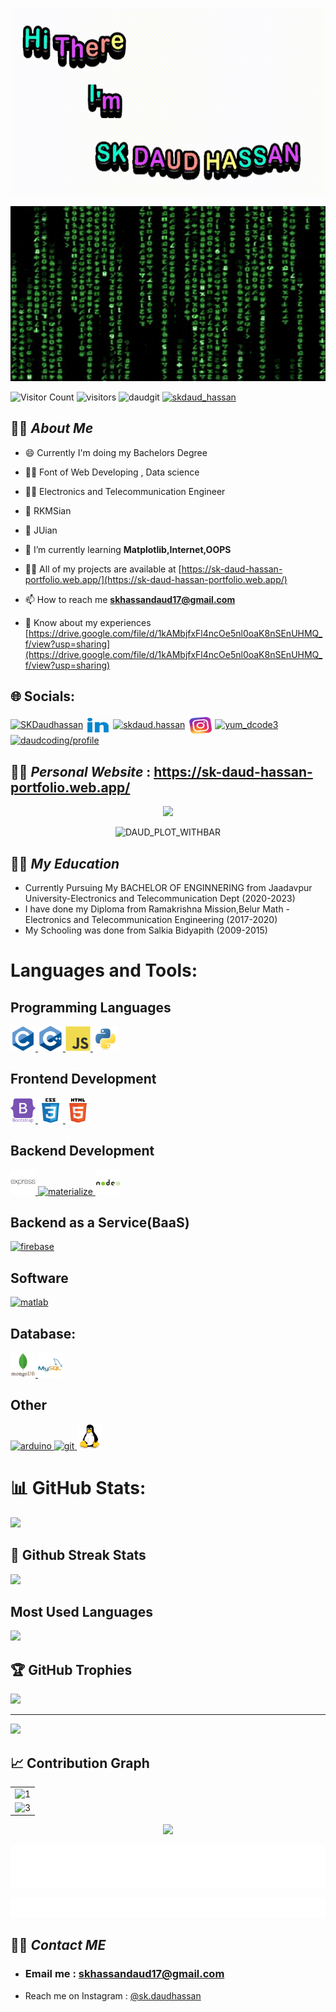 <div align="center">
 
[<img src="https://github.com/Daudgit/Daudgit/blob/main/ezgif.com-gif-maker%20(1).gif" height="300"/>](https://sk-daud-hassan-portfolio.web.app/)
 
<img src="https://github.com/Daudgit/Daudgit/blob/main/matrix.gif" width="1800" height="280"/>
 
</div>



![Visitor Count](https://profile-counter.glitch.me/Daudgit/count.svg)
![visitors](https://visitor-badge-reloaded.herokuapp.com/badge?page_id=Daudgit.Daudgit&color=00cf00)
<img src="https://komarev.com/ghpvc/?username=daudgit&label=Profile%20views&color=0e75b6&style=flat" alt="daudgit" />
<a href="https://twitter.com/skdaud_hassan" target="blank"><img src="https://img.shields.io/twitter/follow/skdaud_hassan?logo=twitter&style=for-the-badge" alt="skdaud_hassan" /></a>



## :man_with_turban: _**About Me**_

- 😄 Currently I'm doing my Bachelors Degree

- 👨‍💻 Font of Web Developing , Data science

- 🧑‍🔬 Electronics and Telecommunication Engineer

- 📿 RKMSian

- 🏫 JUian

- 🌱 I’m currently learning **Matplotlib,Internet,OOPS**

- 👨‍💻 All of my projects are available at [https://sk-daud-hassan-portfolio.web.app/](https://sk-daud-hassan-portfolio.web.app/)

- 📫 How to reach me **skhassandaud17@gmail.com**

- 📄 Know about my experiences [https://drive.google.com/file/d/1kAMbjfxFl4ncOe5nl0oaK8nSEnUHMQ_f/view?usp=sharing](https://drive.google.com/file/d/1kAMbjfxFl4ncOe5nl0oaK8nSEnUHMQ_f/view?usp=sharing)





## 🌐 Socials:
<p align="left">
<a href="https://twitter.com/SKDaudhasaan" target="blank"><img align="center" src="https://raw.githubusercontent.com/rahuldkjain/github-profile-readme-generator/master/src/images/icons/Social/twitter.svg" alt="SKDaudhassan" height="30" width="40" /></a>
<a href="https://linkedin.com/in/sk-daud-hassan-567099147" target="blank"><img align="center" src="https://github.com/Daudgit/Daudgit/blob/main/linkedin.gif" alt="sk-daud-hassan-567099147" height="30" width="40" /></a>
<a href="https://fb.com/skdaud.hassan" target="blank"><img align="center" src="https://raw.githubusercontent.com/rahuldkjain/github-profile-readme-generator/master/src/images/icons/Social/facebook.svg" alt="skdaud.hassan" height="30" width="40" /></a>
<a href="https://instagram.com/skdaudhassan" target="blank"><img align="center" src="https://github.com/Daudgit/Daudgit/blob/main/insta-instagram.gif" alt="skdaudhassan" height="30" width="40" /></a>
<a href="https://www.codechef.com/users/yum_dcode3" target="blank"><img align="center" src="https://cdn.jsdelivr.net/npm/simple-icons@3.1.0/icons/codechef.svg" alt="yum_dcode3" height="30" width="40" /></a>
<a href="https://auth.geeksforgeeks.org/user/daudcoding/profile" target="blank"><img align="center" src="https://raw.githubusercontent.com/rahuldkjain/github-profile-readme-generator/master/src/images/icons/Social/geeks-for-geeks.svg" alt="daudcoding/profile" height="30" width="40" /></a>
</p>



## :man_with_turban: _**Personal Website**_ : https://sk-daud-hassan-portfolio.web.app/



<div id="header" align="center">
 <img src="https://media.giphy.com/media/HwBlFQZFcAoUcPHZdX/giphy.gif" width="100"/>
</div>

<div  align="center">
  
![DAUD_PLOT_WITHBAR](https://user-images.githubusercontent.com/82196466/178033325-748eebd5-56db-4d2d-8ae9-2f34d76b11f9.png)
</div>





## :man_with_turban: _**My Education**_ 
- Currently Pursuing My BACHELOR OF ENGINNERING  from Jaadavpur University-Electronics and Telecommunication Dept (2020-2023)
- I have done my Diploma from Ramakrishna Mission,Belur Math - Electronics and Telecommunication Engineering (2017-2020)
- My Schooling was done from Salkia Bidyapith (2009-2015)



# Languages and Tools:

## Programming Languages
<a href="https://www.cprogramming.com/" target="_blank" rel="noreferrer"> <img src="https://raw.githubusercontent.com/devicons/devicon/master/icons/c/c-original.svg" alt="c" width="40" height="40"/> </a>
<a href="https://www.w3schools.com/cpp/" target="_blank" rel="noreferrer"> <img src="https://raw.githubusercontent.com/devicons/devicon/master/icons/cplusplus/cplusplus-original.svg" alt="cplusplus" width="40" height="40"/> </a>
<a href="https://developer.mozilla.org/en-US/docs/Web/JavaScript" target="_blank" rel="noreferrer"> <img src="https://raw.githubusercontent.com/devicons/devicon/master/icons/javascript/javascript-original.svg" alt="javascript" width="40" height="40"/> </a>
<a href="https://www.python.org" target="_blank" rel="noreferrer"> <img src="https://raw.githubusercontent.com/devicons/devicon/master/icons/python/python-original.svg" alt="python" width="40" height="40"/> </a> 

## Frontend Development
<a href="https://getbootstrap.com" target="_blank" rel="noreferrer"> <img src="https://raw.githubusercontent.com/devicons/devicon/master/icons/bootstrap/bootstrap-plain-wordmark.svg" alt="bootstrap" width="40" height="40"/> </a>
<a href="https://www.w3schools.com/css/" target="_blank" rel="noreferrer"> <img src="https://raw.githubusercontent.com/devicons/devicon/master/icons/css3/css3-original-wordmark.svg" alt="css3" width="40" height="40"/> </a>
<a href="https://www.w3.org/html/" target="_blank" rel="noreferrer"> <img src="https://raw.githubusercontent.com/devicons/devicon/master/icons/html5/html5-original-wordmark.svg" alt="html5" width="40" height="40"/> </a>


## Backend Development
<a href="https://expressjs.com" target="_blank" rel="noreferrer"> <img src="https://raw.githubusercontent.com/devicons/devicon/master/icons/express/express-original-wordmark.svg" alt="express" width="40" height="40"/> </a>
<a href="https://materializecss.com/" target="_blank" rel="noreferrer"> <img src="https://raw.githubusercontent.com/prplx/svg-logos/5585531d45d294869c4eaab4d7cf2e9c167710a9/svg/materialize.svg" alt="materialize" width="40" height="40"/> </a>
<a href="https://nodejs.org" target="_blank" rel="noreferrer"> <img src="https://raw.githubusercontent.com/devicons/devicon/master/icons/nodejs/nodejs-original-wordmark.svg" alt="nodejs" width="40" height="40"/> </a>

## Backend as a Service(BaaS)
<a href="https://firebase.google.com/" target="_blank" rel="noreferrer"> <img src="https://www.vectorlogo.zone/logos/firebase/firebase-icon.svg" alt="firebase" width="40" height="40"/> </a>

## Software
<a href="https://www.mathworks.com/" target="_blank" rel="noreferrer"> <img src="https://upload.wikimedia.org/wikipedia/commons/2/21/Matlab_Logo.png" alt="matlab" width="40" height="40"/> </a>


## Database:
<a href="https://www.mongodb.com/" target="_blank" rel="noreferrer"> <img src="https://raw.githubusercontent.com/devicons/devicon/master/icons/mongodb/mongodb-original-wordmark.svg" alt="mongodb" width="40" height="40"/> </a> 
<a href="https://www.mysql.com/" target="_blank" rel="noreferrer"> <img src="https://raw.githubusercontent.com/devicons/devicon/master/icons/mysql/mysql-original-wordmark.svg" alt="mysql" width="40" height="40"/> </a>

## Other
<a href="https://www.arduino.cc/" target="_blank" rel="noreferrer"> <img src="https://cdn.worldvectorlogo.com/logos/arduino-1.svg" alt="arduino" width="40" height="40"/> </a>
<a href="https://git-scm.com/" target="_blank" rel="noreferrer"> <img src="https://www.vectorlogo.zone/logos/git-scm/git-scm-icon.svg" alt="git" width="40" height="40"/> </a>
<a href="https://www.linux.org/" target="_blank" rel="noreferrer"> <img src="https://raw.githubusercontent.com/devicons/devicon/master/icons/linux/linux-original.svg" alt="linux" width="40" height="40"/> </a>



            



# 📊 GitHub Stats:
![](https://github-readme-stats.vercel.app/api?username=Daudgit&theme=dark&hide_border=false&include_all_commits=true&count_private=true)<br/>
## 💯 Github Streak Stats
![](https://github-readme-streak-stats.herokuapp.com/?user=Daudgit&theme=dark&hide_border=false)<br/>
## Most Used Languages
![](https://github-readme-stats.vercel.app/api/top-langs/?username=Daudgit&theme=dark&hide_border=false&include_all_commits=true&count_private=true&layout=compact)

## 🏆 GitHub Trophies
![](https://github-profile-trophy.vercel.app/?username=Daudgit&theme=radical&no-frame=false&no-bg=true&margin-w=4)

---
[![](https://visitcount.itsvg.in/api?id=Daudgit&icon=4&color=0)](https://visitcount.itsvg.in)








##  📈 Contribution Graph 
 <table>
  <tr>
    <td><img src="https://github-profile-summary-cards.vercel.app/api/cards/profile-details?username=Daudgit&theme=monokai"  display=block width=100% height=auto  alt="1" ></td>
   </tr> 
   <tr>
      <td><img src="https://activity-graph.herokuapp.com/graph?username=Daudgit&bg_color=1a1b27&color=be90f2&line=638fda&point=35aea1&area=true"  display=block width=100% height=auto alt="3" ></td>
  </td>
  </tr>
</table>

<p align="center">
  <a href="https://count.getloli.com/"><img src="https://count.getloli.com/get/@:Daudgit?theme=rule34"></a>
  
</p>
<img align='center'  height="70" alt="Thanks" width="100%" src="https://github.com/Daudgit/Daudgit/blob/main/ending.svg"/> 


<a href="https://github.com/Daudgit/Daudgit/issues/1"><img src="images/guestbook.svg"></a>


## :man_with_turban: _**Contact ME**_ 
- ### Email me : [skhassandaud17@gmail.com](skhassandaud17@gmail.com)
- Reach me on Instagram : [@sk.daudhassan](https://www.instagram.com/direct/new/)








